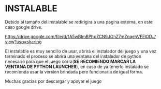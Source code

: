 # INSTALABLE

Debido al tamaño del instalable se redirigira a una pagina externa, en este caso google drive.

https://drive.google.com/file/d/1A5wBImBPhpZCN9JGhZ7mZnqehVFElODJ/view?usp=sharing

El instalable es muy sencillo de usar, abrirá el instalador del juego y una vez terminado el proceso se abrirá una ventana del instalador de python necesario para que el juego corra(**SE RECOMIENDO MARCAR LA VENTANA DE PYTHON LAUNCHER**), en caso de ya tenerlo instalado se recomienda usar la version brindada pero funcionaría de igual forma.

Muchas gracias por descargar y apoyar el juego
